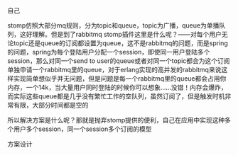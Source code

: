 自己


stomp仿照大部分mq规则，分为topic和queue，topic为广播，queue为单播队列，这好理解。但是到了rabbitmq stomp插件这里是什么呢？——对每个用户无论topic还是queue的订阅都设置为queue，这不是rabbitmq的问题，而是spring的问题，spring为每个登陆用户分配一个session，即使同一用户登陆多个session，那么对同一个send to user的queue或者对同一个topic都会为这个订阅单独申请一个rabbitmq里的queue，对于erlang实现的高并发的rabbitmq来说这样实现简单想似乎并无问题，但是问题是每一个rabbitmq里的queue都会占用你内存，一个14k，当大量用户同时登陆的时候你可以想象……没错！内存会爆炸，而实际这些queue都是几乎没有繁忙工作的空队列，虽然订阅了，但是触发时机非常有限，大部分时间都是空的

所以解决方案是什么呢？那就是抛弃stomp提供的便利，自己在应用中实现这种多个用户多个session，同一个session多个订阅的模型



方案设计